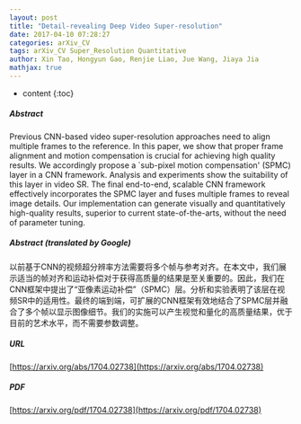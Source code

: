 ```yaml
---
layout: post
title: "Detail-revealing Deep Video Super-resolution"
date: 2017-04-10 07:28:27
categories: arXiv_CV
tags: arXiv_CV Super_Resolution Quantitative
author: Xin Tao, Hongyun Gao, Renjie Liao, Jue Wang, Jiaya Jia
mathjax: true
---
```


* content
{:toc}

##### Abstract
Previous CNN-based video super-resolution approaches need to align multiple frames to the reference. In this paper, we show that proper frame alignment and motion compensation is crucial for achieving high quality results. We accordingly propose a `sub-pixel motion compensation' (SPMC) layer in a CNN framework. Analysis and experiments show the suitability of this layer in video SR. The final end-to-end, scalable CNN framework effectively incorporates the SPMC layer and fuses multiple frames to reveal image details. Our implementation can generate visually and quantitatively high-quality results, superior to current state-of-the-arts, without the need of parameter tuning.

##### Abstract (translated by Google)
以前基于CNN的视频超分辨率方法需要将多个帧与参考对齐。在本文中，我们展示适当的帧对齐和运动补偿对于获得高质量的结果是至关重要的。因此，我们在CNN框架中提出了“亚像素运动补偿”（SPMC）层。分析和实验表明了该层在视频SR中的适用性。最终的端到端，可扩展的CNN框架有效地结合了SPMC层并融合了多个帧以显示图像细节。我们的实施可以产生视觉和量化的高质量结果，优于目前的艺术水平，而不需要参数调整。

##### URL
[https://arxiv.org/abs/1704.02738](https://arxiv.org/abs/1704.02738)

##### PDF
[https://arxiv.org/pdf/1704.02738](https://arxiv.org/pdf/1704.02738)

